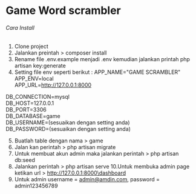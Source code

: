 # Game Word scrambler

###### Cara Install
1. Clone project
2. Jalankan preintah > composer install
3. Rename file .env.example menjadi .env kemudian jalankan printah php artisan key:generate
4. Setting file env seperti berikut :
APP_NAME="GAME SCRAMBLER" <br />
APP_ENV=local <br />
APP_URL=http://127.0.0.1:8000 <br />

DB_CONNECTION=mysql <br />
DB_HOST=127.0.0.1 <br />
DB_PORT=3306 <br />
DB_DATABASE=game <br />
DB_USERNAME=(sesuaikan dengan setting anda) <br />
DB_PASSWORD=(sesuaikan dengan setting anda) <br />

5. Buatlah table dengan nama > game
6. Jalan kan perintah > php artisan migrate
7. Untuk membuat akun admin maka jalankan perintah > php artisan db:seed 
8. Jalankan perintah > php artisan serve
10.Untuk membuka admin page ketikan url > http://127.0.0.1:8000\dashboard
11. Untuk admin username = admin@amdin.com, password = admin123456789
